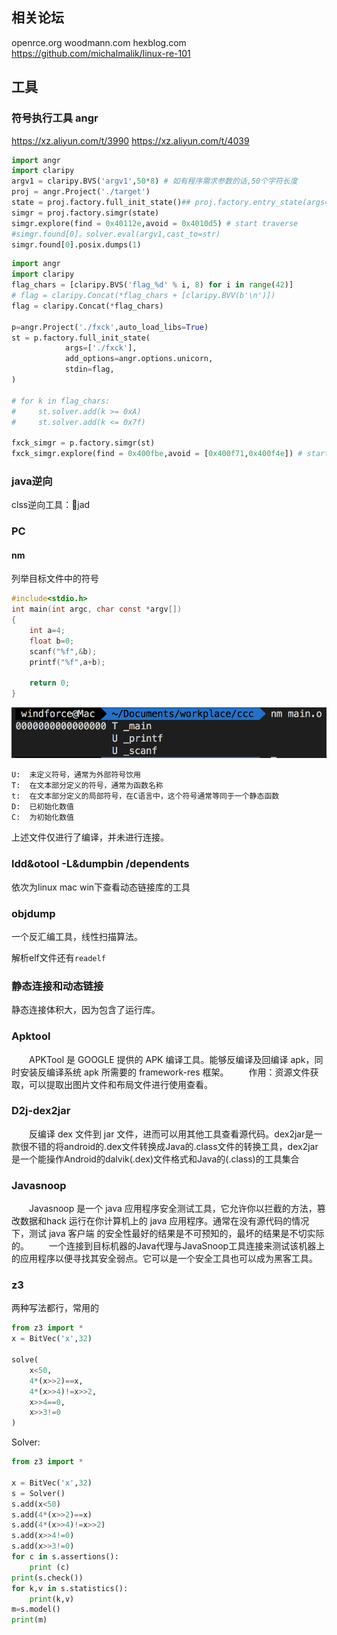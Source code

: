 ## 相关论坛
openrce.org
woodmann.com
hexblog.com
https://github.com/michalmalik/linux-re-101
## 工具
### 符号执行工具 angr
https://xz.aliyun.com/t/3990
https://xz.aliyun.com/t/4039
```python
import angr
import claripy
argv1 = claripy.BVS('argv1',50*8) # 如有程序需求参数的话,50个字符长度
proj = angr.Project('./target')
state = proj.factory.full_init_state()## proj.factory.entry_state(args=['./target', argv1]) 参数0是目标本身的名字
simgr = proj.factory.simgr(state)
simgr.explore(find = 0x40112e,avoid = 0x4010d5) # start traverse
#simgr.found[0]。solver.eval(argv1,cast_to=str)
simgr.found[0].posix.dumps(1)
```
```py
import angr
import claripy
flag_chars = [claripy.BVS('flag_%d' % i, 8) for i in range(42)]
# flag = claripy.Concat(*flag_chars + [claripy.BVV(b'\n')])
flag = claripy.Concat(*flag_chars)

p=angr.Project('./fxck',auto_load_libs=True)
st = p.factory.full_init_state(
            args=['./fxck'],
            add_options=angr.options.unicorn,
            stdin=flag,
)
    
# for k in flag_chars:
#     st.solver.add(k >= 0xA)
#     st.solver.add(k <= 0x7f)

fxck_simgr = p.factory.simgr(st)
fxck_simgr.explore(find = 0x400fbe,avoid = [0x400f71,0x400f4e]) # start traverse
```
### java逆向
clss逆向工具：jad

### PC

#### nm 
列举目标文件中的符号
```c
#include<stdio.h>
int main(int argc, char const *argv[])
{
    int a=4;
    float b=0;
    scanf("%f",&b);
    printf("%f",a+b);

    return 0;
}

```

![](ReversingEngineering/2018-01-08-13-51-13.png)

    U:  未定义符号，通常为外部符号饮用
    T:  在文本部分定义的符号，通常为函数名称
    t:  在文本部分定义的局部符号，在C语言中，这个符号通常等同于一个静态函数
    D:  已初始化数值
    C:  为初始化数值
    
上述文件仅进行了编译，并未进行连接。
### ldd&otool -L&dumpbin /dependents 
依次为linux mac win下查看动态链接库的工具
### objdump
一个反汇编工具，线性扫描算法。

解析elf文件还有`readelf`
### 静态连接和动态链接
静态连接体积大，因为包含了运行库。
### Apktool
　　APKTool 是 GOOGLE 提供的 APK 编译工具。能够反编译及回编译 apk，同时安装反编译系统 apk 所需要的 framework-res 框架。
　　作用：资源文件获取，可以提取出图片文件和布局文件进行使用查看。


### D2j-dex2jar
　　反编译 dex 文件到 jar 文件，进而可以用其他工具查看源代码。dex2jar是一款很不错的将android的.dex文件转换成Java的.class文件的转换工具，dex2jar是一个能操作Android的dalvik(.dex)文件格式和Java的(.class)的工具集合

### Javasnoop
　　Javasnoop 是一个 java 应用程序安全测试工具，它允许你以拦截的方法，篡改数据和hack 运行在你计算机上的 java 应用程序。通常在没有源代码的情况下，测试 java 客户端 的安全性最好的结果是不可预知的，最坏的结果是不切实际的。
　　一个连接到目标机器的Java代理与JavaSnoop工具连接来测试该机器上的应用程序以便寻找其安全弱点。它可以是一个安全工具也可以成为黑客工具。

### z3
两种写法都行，常用的
```py
from z3 import *
x = BitVec('x',32)

solve(
    x<50,
    4*(x>>2)==x,
    4*(x>>4)!=x>>2,
    x>>4==0,
    x>>3!=0
)
```
Solver:
```py
from z3 import *

x = BitVec('x',32)
s = Solver()
s.add(x<50)
s.add(4*(x>>2)==x)
s.add(4*(x>>4)!=x>>2)
s.add(x>>4!=0)
s.add(x>>3!=0)
for c in s.assertions():
    print (c)
print(s.check())
for k,v in s.statistics():
    print(k,v)
m=s.model()
print(m)
```